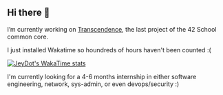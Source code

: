 ## Hi there 👋

I’m currently working on [Transcendence](https://github.com/JeyDot-dev/transcendence), the last project of the 42 School common core.

I just installed Wakatime so houndreds of hours haven't been counted :(

[![JeyDot's WakaTime stats](https://github-readme-stats.vercel.app/api/wakatime?username=JeyDot)](https://github.com/anuraghazra/github-readme-stats)

I'm currently looking for a 4-6 months internship in either software engineering, network, sys-admin, or even devops/security :)
<!--
**JeyDot-dev/JeyDot-dev** is a ✨ _special_ ✨ repository because its `README.md` (this file) appears on your GitHub profile.

Here are some ideas to get you started:

- 🔭 I’m currently working on ...
- 🌱 I’m currently learning ...
- 👯 I’m looking to collaborate on ...
- 🤔 I’m looking for help with ...
- 💬 Ask me about ...
- 📫 How to reach me: ...
- 😄 Pronouns: ...
- ⚡ Fun fact: ...
-->
